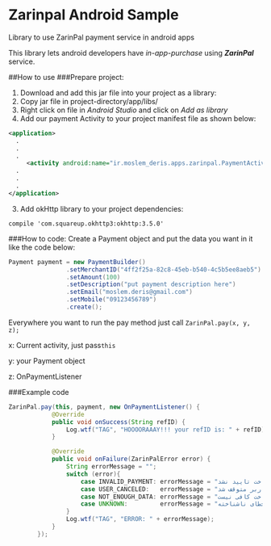 # Zarinpal Android Sample
Library to use ZarinPal payment service in android apps

This library lets android developers have _in-app-purchase_ using **_ZarinPal_** service.

##How to use
###Prepare project:
1. Download and add this jar file into your project as a library:
  1. Copy jar file in project-directory/app/libs/
  2. Right click on file in _Android Studio_ and click on _Add as library_
2. Add our payment Activity to your project manifest file as shown below:
  
  ```xml
  <application>
    .
    .
    .
       <activity android:name="ir.moslem_deris.apps.zarinpal.PaymentActivity"/>
    .
    .
    .
  </application>
  ```
3. Add okHttp library to your project dependencies:

  ``` compile 'com.squareup.okhttp3:okhttp:3.5.0' ```
  
###How to code:
Create a Payment object and put the data you want in it like the code below:
```java
Payment payment = new PaymentBuilder()
                .setMerchantID("4ff2f25a-82c8-45eb-b540-4c5b5ee8aeb5")  //  This is an example, put your own merchantID here.
                .setAmount(100)                                         //  In Toman
                .setDescription("put payment description here")
                .setEmail("moslem.deris@gmail.com")                     //  This field is custom.
                .setMobile("09123456789")                               //  This field is custom.
                .create();
```
Everywhere you want to run the pay method just call `ZarinPal.pay(x, y, z);`

x: Current activity, just pass`this`

y: your Payment object

z: OnPaymentListener

###Example code
```java
ZarinPal.pay(this, payment, new OnPaymentListener() {
            @Override
            public void onSuccess(String refID) {
                Log.wtf("TAG", "HOOOORAAAY!!! your refID is: " + refID);
            }

            @Override
            public void onFailure(ZarinPalError error) {
                String errorMessage = "";
                switch (error){
                    case INVALID_PAYMENT: errorMessage = "پرداخت تایید نشد"; break;
                    case USER_CANCELED:   errorMessage = "پرداخت توسط کاربر متوقف شد"; break;
                    case NOT_ENOUGH_DATA: errorMessage = "اطلاعات پرداخت کافی نیست"; break;
                    case UNKNOWN:         errorMessage = "خطای ناشناخته"; break;
                }
                Log.wtf("TAG", "ERROR: " + errorMessage);
            }
        });
```
